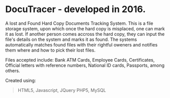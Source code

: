 # DocuTracer - developed in 2016.

A lost and Found Hard Copy Documents Tracking System. 
This is a file storage system, upon which once the hard copy is misplaced, one can mark it as lost.
If another person comes accross the hard copy, they can input the file's details on the system and marks it as found.
The systems automatically matches found files with their rightful oweners and notifies them where and how to pick their lost files.

Files accepted include: Bank ATM Cards, Employee Cards, Certificates, Official letters with reference numbers, National ID cards, Passports, among others.

Created using:
>HTML5,
>Javascript, JQuery
>PHP5,
>MySQL

